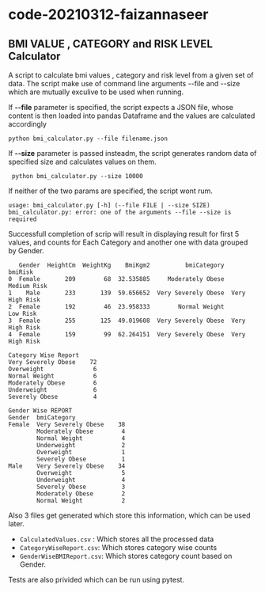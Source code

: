 # code-20210312-faizannaseer

## BMI VALUE , CATEGORY and RISK LEVEL Calculator

A  script to calculate bmi values , category and risk level from a given set of data. The script make use of command line arguments --file and --size which are mutually 
exculive to be used when running. 

If **--file** parameter is specified, the script expects a JSON file, whose content is then loaded into pandas Dataframe
and the values are calculated accordingly

```python bmi_calculator.py --file filename.json```

If **--size** parameter is passed insteadm, the script generates random data of specified size and calculates values on them.

``` python bmi_calculator.py --size 10000```

If neither of the two params are specified, the script wont rum.
```
usage: bmi_calculator.py [-h] (--file FILE | --size SIZE)
bmi_calculator.py: error: one of the arguments --file --size is required

```

Successfull completion of scrip will result in displaying result for first 5 values, and counts for Each Category and  another one with data grouped by Gender.
```
   Gender  HeightCm  WeightKg    BmiKgm2          bmiCategory         bmiRisk
0  Female       209        68  32.535885     Moderately Obese     Medium Risk
1    Male       233       139  59.656652  Very Severely Obese  Very High Risk
2  Female       192        46  23.958333        Normal Weight        Low Risk
3  Female       255       125  49.019608  Very Severely Obese  Very High Risk
4  Female       159        99  62.264151  Very Severely Obese  Very High Risk
```

```
Category Wise Report
Very Severely Obese    72
Overweight              6
Normal Weight           6
Moderately Obese        6
Underweight             6
Severely Obese          4
```


```
Gender Wise REPORT
Gender  bmiCategory        
Female  Very Severely Obese    38
        Moderately Obese        4
        Normal Weight           4
        Underweight             2
        Overweight              1
        Severely Obese          1
Male    Very Severely Obese    34
        Overweight              5
        Underweight             4
        Severely Obese          3
        Moderately Obese        2
        Normal Weight           2
```

Also 3 files get generated which store this information, which can be used later.
* `CalculatedValues.csv` : Which stores all the processed data
* `CategoryWiseReport.csv`: Which stores category wise counts
* `GenderWiseBMIReport.csv`: Which stores category count based on Gender.


Tests are also privided which can be run using pytest.
